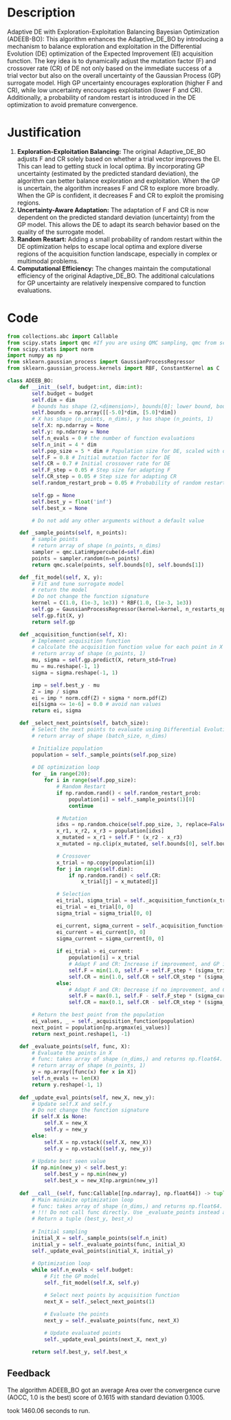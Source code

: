 # Description
Adaptive DE with Exploration-Exploitation Balancing Bayesian Optimization (ADEEB-BO): This algorithm enhances the Adaptive_DE_BO by introducing a mechanism to balance exploration and exploitation in the Differential Evolution (DE) optimization of the Expected Improvement (EI) acquisition function. The key idea is to dynamically adjust the mutation factor (F) and crossover rate (CR) of DE not only based on the immediate success of a trial vector but also on the overall uncertainty of the Gaussian Process (GP) surrogate model. High GP uncertainty encourages exploration (higher F and CR), while low uncertainty encourages exploitation (lower F and CR). Additionally, a probability of random restart is introduced in the DE optimization to avoid premature convergence.

# Justification
1.  **Exploration-Exploitation Balancing:** The original Adaptive_DE_BO adjusts F and CR solely based on whether a trial vector improves the EI. This can lead to getting stuck in local optima. By incorporating GP uncertainty (estimated by the predicted standard deviation), the algorithm can better balance exploration and exploitation. When the GP is uncertain, the algorithm increases F and CR to explore more broadly. When the GP is confident, it decreases F and CR to exploit the promising regions.
2.  **Uncertainty-Aware Adaptation:** The adaptation of F and CR is now dependent on the predicted standard deviation (uncertainty) from the GP model. This allows the DE to adapt its search behavior based on the quality of the surrogate model.
3.  **Random Restart:** Adding a small probability of random restart within the DE optimization helps to escape local optima and explore diverse regions of the acquisition function landscape, especially in complex or multimodal problems.
4. **Computational Efficiency:** The changes maintain the computational efficiency of the original Adaptive_DE_BO. The additional calculations for GP uncertainty are relatively inexpensive compared to function evaluations.

# Code
```python
from collections.abc import Callable
from scipy.stats import qmc #If you are using QMC sampling, qmc from scipy is encouraged. Remove this line if you have better alternatives.
from scipy.stats import norm
import numpy as np
from sklearn.gaussian_process import GaussianProcessRegressor
from sklearn.gaussian_process.kernels import RBF, ConstantKernel as C

class ADEEB_BO:
    def __init__(self, budget:int, dim:int):
        self.budget = budget
        self.dim = dim
        # bounds has shape (2,<dimension>), bounds[0]: lower bound, bounds[1]: upper bound
        self.bounds = np.array([[-5.0]*dim, [5.0]*dim])
        # X has shape (n_points, n_dims), y has shape (n_points, 1)
        self.X: np.ndarray = None
        self.y: np.ndarray = None
        self.n_evals = 0 # the number of function evaluations
        self.n_init = 4 * dim
        self.pop_size = 5 * dim # Population size for DE, scaled with dimension
        self.F = 0.8 # Initial mutation factor for DE
        self.CR = 0.7 # Initial crossover rate for DE
        self.F_step = 0.05 # Step size for adapting F
        self.CR_step = 0.05 # Step size for adapting CR
        self.random_restart_prob = 0.05 # Probability of random restart in DE

        self.gp = None
        self.best_y = float('inf')
        self.best_x = None

        # Do not add any other arguments without a default value

    def _sample_points(self, n_points):
        # sample points
        # return array of shape (n_points, n_dims)
        sampler = qmc.LatinHypercube(d=self.dim)
        points = sampler.random(n=n_points)
        return qmc.scale(points, self.bounds[0], self.bounds[1])

    def _fit_model(self, X, y):
        # Fit and tune surrogate model 
        # return the model
        # Do not change the function signature
        kernel = C(1.0, (1e-3, 1e3)) * RBF(1.0, (1e-3, 1e3))
        self.gp = GaussianProcessRegressor(kernel=kernel, n_restarts_optimizer=5)
        self.gp.fit(X, y)
        return self.gp

    def _acquisition_function(self, X):
        # Implement acquisition function 
        # calculate the acquisition function value for each point in X
        # return array of shape (n_points, 1)
        mu, sigma = self.gp.predict(X, return_std=True)
        mu = mu.reshape(-1, 1)
        sigma = sigma.reshape(-1, 1)

        imp = self.best_y - mu
        Z = imp / sigma
        ei = imp * norm.cdf(Z) + sigma * norm.pdf(Z)
        ei[sigma <= 1e-6] = 0.0 # avoid nan values
        return ei, sigma

    def _select_next_points(self, batch_size):
        # Select the next points to evaluate using Differential Evolution
        # return array of shape (batch_size, n_dims)

        # Initialize population
        population = self._sample_points(self.pop_size)
        
        # DE optimization loop
        for _ in range(20):
            for i in range(self.pop_size):
                # Random Restart
                if np.random.rand() < self.random_restart_prob:
                    population[i] = self._sample_points(1)[0]
                    continue

                # Mutation
                idxs = np.random.choice(self.pop_size, 3, replace=False)
                x_r1, x_r2, x_r3 = population[idxs]
                x_mutated = x_r1 + self.F * (x_r2 - x_r3)
                x_mutated = np.clip(x_mutated, self.bounds[0], self.bounds[1])

                # Crossover
                x_trial = np.copy(population[i])
                for j in range(self.dim):
                    if np.random.rand() < self.CR:
                        x_trial[j] = x_mutated[j]

                # Selection
                ei_trial, sigma_trial = self._acquisition_function(x_trial.reshape(1, -1))
                ei_trial = ei_trial[0, 0]
                sigma_trial = sigma_trial[0, 0]

                ei_current, sigma_current = self._acquisition_function(population[i].reshape(1, -1))
                ei_current = ei_current[0, 0]
                sigma_current = sigma_current[0, 0]
                
                if ei_trial > ei_current:
                    population[i] = x_trial
                    # Adapt F and CR: Increase if improvement, and GP is uncertain
                    self.F = min(1.0, self.F + self.F_step * (sigma_trial / (sigma_trial + sigma_current)))
                    self.CR = min(1.0, self.CR + self.CR_step * (sigma_trial / (sigma_trial + sigma_current)))
                else:
                    # Adapt F and CR: Decrease if no improvement, and GP is confident
                    self.F = max(0.1, self.F - self.F_step * (sigma_current / (sigma_trial + sigma_current)))
                    self.CR = max(0.1, self.CR - self.CR_step * (sigma_current / (sigma_trial + sigma_current)))

        # Return the best point from the population
        ei_values, _ = self._acquisition_function(population)
        next_point = population[np.argmax(ei_values)]
        return next_point.reshape(1, -1)

    def _evaluate_points(self, func, X):
        # Evaluate the points in X
        # func: takes array of shape (n_dims,) and returns np.float64.
        # return array of shape (n_points, 1)
        y = np.array([func(x) for x in X])
        self.n_evals += len(X)
        return y.reshape(-1, 1)
    
    def _update_eval_points(self, new_X, new_y):
        # Update self.X and self.y
        # Do not change the function signature
        if self.X is None:
            self.X = new_X
            self.y = new_y
        else:
            self.X = np.vstack((self.X, new_X))
            self.y = np.vstack((self.y, new_y))
            
        # Update best seen value
        if np.min(new_y) < self.best_y:
            self.best_y = np.min(new_y)
            self.best_x = new_X[np.argmin(new_y)]
    
    def __call__(self, func:Callable[[np.ndarray], np.float64]) -> tuple[np.float64, np.array]:
        # Main minimize optimization loop
        # func: takes array of shape (n_dims,) and returns np.float64. 
        # !!! Do not call func directly. Use _evaluate_points instead and be aware of the budget when calling it. !!!
        # Return a tuple (best_y, best_x)
        
        # Initial sampling
        initial_X = self._sample_points(self.n_init)
        initial_y = self._evaluate_points(func, initial_X)
        self._update_eval_points(initial_X, initial_y)
        
        # Optimization loop
        while self.n_evals < self.budget:
            # Fit the GP model
            self._fit_model(self.X, self.y)

            # Select next points by acquisition function
            next_X = self._select_next_points(1)

            # Evaluate the points
            next_y = self._evaluate_points(func, next_X)
            
            # Update evaluated points
            self._update_eval_points(next_X, next_y)

        return self.best_y, self.best_x
```
## Feedback
 The algorithm ADEEB_BO got an average Area over the convergence curve (AOCC, 1.0 is the best) score of 0.1615 with standard deviation 0.1005.

took 1460.06 seconds to run.